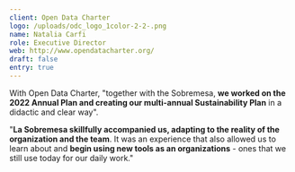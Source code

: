 ```yaml
---
client: Open Data Charter
logo: /uploads/odc_logo_1color-2-2-.png
name: Natalia Carfi
role: Executive Director
web: http://www.opendatacharter.org/
draft: false
entry: true
---
```

<!--StartFragment-->

With Open Data Charter, "together with the Sobremesa, **we worked on the 2022 Annual Plan and creating our multi-annual Sustainability Plan** in a didactic and clear way". 

"**La Sobremesa skillfully accompanied us, adapting to the reality of the organization and the team**. It was an experience that also allowed us to learn about and **begin using new tools as an organizations** - ones that we still use today for our daily work."

<!--EndFragment-->